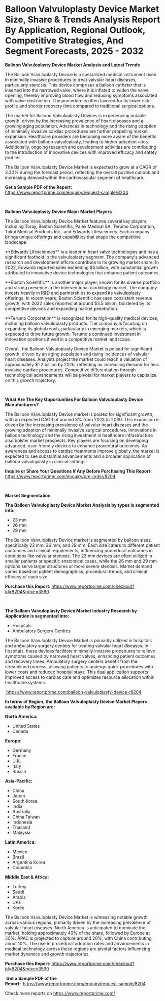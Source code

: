 <p><h1>Balloon Valvuloplasty Device Market Size, Share & Trends Analysis Report By Application, Regional Outlook, Competitive Strategies, And Segment Forecasts, 2025 - 2032</h1></p><p><strong>Balloon Valvuloplasty Device Market Analysis and Latest Trends</strong></p>
<p><p>The Balloon Valvuloplasty Device is a specialized medical instrument used in minimally invasive procedures to treat valvular heart diseases, particularly stenosis. This device comprises a balloon catheter that is inserted into the narrowed valve, where it is inflated to widen the valve opening, thereby improving blood flow and reducing symptoms associated with valve obstruction. The procedure is often favored for its lower risk profile and shorter recovery time compared to traditional surgical options.</p><p>The market for Balloon Valvuloplasty Devices is experiencing notable growth, driven by the increasing prevalence of heart diseases and a growing aging population. Advances in technology and the rising adoption of minimally invasive cardiac procedures are further propelling market expansion. Healthcare providers are becoming more aware of the benefits associated with balloon valvuloplasty, leading to higher adoption rates. Additionally, ongoing research and development activities are contributing to the introduction of innovative devices with improved efficacy and safety profiles. </p><p>The Balloon Valvuloplasty Device Market is expected to grow at a CAGR of 3.30% during the forecast period, reflecting the overall positive outlook and increasing demand within the cardiovascular segment of healthcare.</p></p>
<p><strong>Get a Sample PDF of the Report:&nbsp;</strong> <a href="https://www.reportprime.com/enquiry/request-sample/8204?utm_campaign=2736&utm_medium=2&utm_source=Github&utm_content=ia&utm_term=19032025&utm_id=balloon-valvuloplasty-device">https://www.reportprime.com/enquiry/request-sample/8204</a></p>
<p>&nbsp;</p>
<p><strong>Balloon Valvuloplasty Device Major Market Players</strong></p>
<p><p>The Balloon Valvuloplasty Device Market features several key players, including Toray, Boston Scientific, Palex Medical SA, Terumo Corporation, Tokai Medical Products Inc., and Edwards Lifesciences. Each company brings unique offerings and capabilities that shape the competitive landscape.</p><p>**Edwards Lifesciences** is a leader in heart valve technologies and has a significant foothold in the valvuloplasty segment. The company's advanced research and development efforts contribute to its growing market share. In 2022, Edwards reported sales exceeding $5 billion, with substantial growth attributed to innovative device technologies that enhance patient outcomes.</p><p>**Boston Scientific** is another major player, known for its diverse portfolio and strong presence in the interventional cardiology market. The company invests heavily in R&D and partnerships to expand its valvuloplasty offerings. In recent years, Boston Scientific has seen consistent revenue growth, with 2022 sales reported at around $3.5 billion, bolstered by its competitive devices and expanding market penetration.</p><p>**Terumo Corporation** is recognized for its high-quality medical devices, including balloon valvuloplasty products. The company is focusing on expanding its global reach, particularly in emerging markets, which is expected to drive future growth. Terumo's continued investment in innovation positions it well in a competitive market landscape.</p><p>Overall, the Balloon Valvuloplasty Device Market is poised for significant growth, driven by an aging population and rising incidences of valvular heart diseases. Analysts project the market could reach a valuation of approximately $1.2 billion by 2026, reflecting an increasing demand for less invasive cardiac procedures. Competitive differentiation through technological advancements will be pivotal for market players to capitalize on this growth trajectory.</p></p>
<p>&nbsp;</p>
<p><strong>What Are The Key Opportunities For Balloon Valvuloplasty Device Manufacturers?</strong></p>
<p><p>The Balloon Valvuloplasty Device market is poised for significant growth, with an expected CAGR of around 8% from 2023 to 2030. This expansion is driven by the increasing prevalence of valvular heart diseases and the growing adoption of minimally invasive surgical procedures. Innovations in balloon technology and the rising investment in healthcare infrastructure also bolster market prospects. Key players are focusing on developing advanced, user-friendly devices to enhance procedural outcomes. As awareness and access to cardiac treatments improve globally, the market is expected to see substantial advancements and a broader application of balloon valvuloplasty in clinical settings.</p></p>
<p><strong>Inquire or Share Your Questions If Any Before Purchasing This Report:</strong> <a href="https://www.reportprime.com/enquiry/pre-order/8204?utm_campaign=2736&utm_medium=2&utm_source=Github&utm_content=ia&utm_term=19032025&utm_id=balloon-valvuloplasty-device">https://www.reportprime.com/enquiry/pre-order/8204</a></p>
<p>&nbsp;</p>
<p><strong>Market Segmentation</strong></p>
<p><strong>The Balloon Valvuloplasty Device Market Analysis by types is segmented into:</strong></p>
<p><ul><li>23 mm</li><li>26 mm</li><li>29 mm</li></ul></p>
<p><p>The Balloon Valvuloplasty Device market is segmented by balloon sizes, specifically 23 mm, 26 mm, and 29 mm. Each size caters to different patient anatomies and clinical requirements, influencing procedural outcomes in conditions like valvular stenosis. The 23 mm devices are often utilized in smaller patients or specific anatomical cases, while the 26 mm and 29 mm options serve larger structures or more severe stenosis. Market demand varies based on patient demographics, procedural trends, and clinical efficacy of each size.</p></p>
<p><strong>Purchase this Report:&nbsp;</strong><a href="https://www.reportprime.com/checkout?id=8204&price=3590&utm_campaign=2736&utm_medium=2&utm_source=Github&utm_content=ia&utm_term=19032025&utm_id=balloon-valvuloplasty-device">https://www.reportprime.com/checkout?id=8204&price=3590</a></p>
<p>&nbsp;</p>
<p><strong>The Balloon Valvuloplasty Device Market Industry Research by Application is segmented into:</strong></p>
<p><ul><li>Hospitals</li><li>Ambulatory Surgery Centres</li></ul></p>
<p><p>The Balloon Valvuloplasty Device Market is primarily utilized in hospitals and ambulatory surgery centers for treating valvular heart diseases. In hospitals, these devices facilitate minimally invasive procedures to relieve symptoms caused by narrowed heart valves, enhancing patient outcomes and recovery times. Ambulatory surgery centers benefit from the streamlined process, allowing patients to undergo quick procedures with lower costs and reduced hospital stays. This dual application supports improved access to cardiac care and optimizes resource allocation within healthcare systems.</p></p>
<p><a href="https://www.reportprime.com/balloon-valvuloplasty-device-r8204?utm_campaign=2736&utm_medium=2&utm_source=Github&utm_content=ia&utm_term=19032025&utm_id=balloon-valvuloplasty-device">&nbsp;https://www.reportprime.com/balloon-valvuloplasty-device-r8204</a></p>
<p><strong>In terms of Region, the Balloon Valvuloplasty Device Market Players available by Region are:</strong></p>
<p>
    <p> <strong> North America: </strong>
        <ul>
            <li>United States</li>
            <li>Canada</li>
        </ul>
        </p> 
    <p> <strong> Europe: </strong>
        <ul>
            <li>Germany</li>
            <li>France</li>
            <li>U.K.</li>
            <li>Italy</li>
            <li>Russia</li>
        </ul>
        </p> 
    <p> <strong> Asia-Pacific: </strong>
        <ul>
            <li>China</li>
            <li>Japan</li>
            <li>South Korea</li>
            <li>India</li>
            <li>Australia</li>
            <li>China Taiwan</li>
            <li>Indonesia</li>
            <li>Thailand</li>
            <li>Malaysia</li>
        </ul>
        </p> 
    <p> <strong> Latin America: </strong>
        <ul>
            <li>Mexico</li>
            <li>Brazil</li>
            <li>Argentina Korea</li>
            <li>Colombia</li>
        </ul>
        </p> 
    <p> <strong> Middle East & Africa: </strong>
        <ul>
            <li>Turkey</li>
            <li>Saudi</li>
            <li>Arabia</li>
            <li>UAE</li>
            <li>Korea</li>
        </ul>
    </p>
    </p>
<p><p>The Balloon Valvuloplasty Device Market is witnessing notable growth across various regions, primarily driven by the increasing prevalence of valvular heart diseases. North America is anticipated to dominate the market, holding approximately 40% of the share, followed by Europe at 30%. APAC is projected to capture around 20%, with China contributing about 10%. The rise in procedural adoption rates and advancements in medical technology across these regions are pivotal factors influencing market dynamics and growth trajectories.</p></p>
<p><strong>Purchase this Report: </strong><a href="https://www.reportprime.com/checkout?id=8204&price=3590&utm_campaign=2736&utm_medium=2&utm_source=Github&utm_content=ia&utm_term=19032025&utm_id=balloon-valvuloplasty-device">https://www.reportprime.com/checkout?id=8204&price=3590</a></p>
<p>&nbsp;<strong>Get a Sample PDF of the Report:&nbsp;&nbsp;</strong><a href="https://www.reportprime.com/enquiry/request-sample/8204?utm_campaign=2736&utm_medium=2&utm_source=Github&utm_content=ia&utm_term=19032025&utm_id=balloon-valvuloplasty-device">https://www.reportprime.com/enquiry/request-sample/8204</a></p>
<p><strong></strong></p>
<p>Check more reports on <a href="https://www.reportprime.com/?utm_campaign=2736&utm_medium=2&utm_source=Github&utm_content=ia&utm_term=19032025&utm_id=balloon-valvuloplasty-device">https://www.reportprime.com/</a></p>